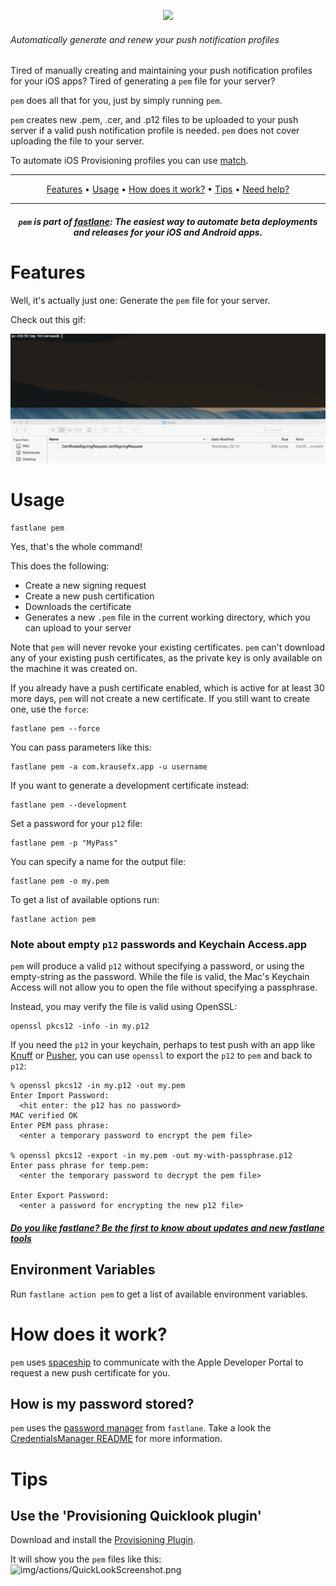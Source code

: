 <p align="center">
  <img src="/img/actions/pem.png" height="110">
</p>

###### Automatically generate and renew your push notification profiles

Tired of manually creating and maintaining your push notification profiles for your iOS apps? Tired of generating a `pem` file for your server?

`pem` does all that for you, just by simply running `pem`.

`pem` creates new .pem, .cer, and .p12 files to be uploaded to your push server if a valid push notification profile is needed. `pem` does not cover uploading the file to your server.

To automate iOS Provisioning profiles you can use [match](https://github.com/fastlane/fastlane/tree/master/match).

-------

<p align="center">
    <a href="#features">Features</a> &bull;
    <a href="#usage">Usage</a> &bull;
    <a href="#how-does-it-work">How does it work?</a> &bull;
    <a href="#tips">Tips</a> &bull;
    <a href="#need-help">Need help?</a>
</p>

-------

<h5 align="center"><code>pem</code> is part of <a href="https://fastlane.tools">fastlane</a>: The easiest way to automate beta deployments and releases for your iOS and Android apps.</h5>

# Features
Well, it's actually just one: Generate the ```pem``` file for your server.

Check out this gif:

![img/actions/PEMRecording.gif](assets/PEMRecording.gif)

# Usage

    fastlane pem

Yes, that's the whole command!

This does the following:

- Create a new signing request
- Create a new push certification
- Downloads the certificate
- Generates a new ```.pem``` file in the current working directory, which you can upload to your server

Note that ```pem``` will never revoke your existing certificates. `pem` can't download any of your existing push certificates, as the private key is only available on the machine it was created on. 

If you already have a push certificate enabled, which is active for at least 30 more days, `pem` will not create a new certificate. If you still want to create one, use the `force`:

    fastlane pem --force

You can pass parameters like this:

    fastlane pem -a com.krausefx.app -u username

If you want to generate a development certificate instead:

    fastlane pem --development

Set a password for your `p12` file:

    fastlane pem -p "MyPass"

You can specify a name for the output file:

    fastlane pem -o my.pem

To get a list of available options run:

    fastlane action pem


### Note about empty `p12` passwords and Keychain Access.app

`pem` will produce a valid `p12` without specifying a password, or using the empty-string as the password.
While the file is valid, the Mac's Keychain Access will not allow you to open the file without specifying a passphrase.

Instead, you may verify the file is valid using OpenSSL:

    openssl pkcs12 -info -in my.p12

If you need the `p12` in your keychain, perhaps to test push with an app like [Knuff](https://github.com/KnuffApp/Knuff) or [Pusher](https://github.com/noodlewerk/NWPusher), you can use `openssl` to export the `p12` to `pem` and back to `p12`:

    % openssl pkcs12 -in my.p12 -out my.pem
    Enter Import Password:
      <hit enter: the p12 has no password>
    MAC verified OK
    Enter PEM pass phrase:
      <enter a temporary password to encrypt the pem file>
      
    % openssl pkcs12 -export -in my.pem -out my-with-passphrase.p12
    Enter pass phrase for temp.pem:
      <enter the temporary password to decrypt the pem file>

    Enter Export Password:
      <enter a password for encrypting the new p12 file>

##### [Do you like fastlane? Be the first to know about updates and new fastlane tools](https://tinyletter.com/fastlane-tools)

## Environment Variables

Run `fastlane action pem` to get a list of available environment variables.

# How does it work?

`pem` uses [spaceship](https://spaceship.airforce) to communicate with the Apple Developer Portal to request a new push certificate for you.

## How is my password stored?
```pem``` uses the [password manager](https://github.com/fastlane/fastlane/tree/master/credentials_manager) from `fastlane`. Take a look the [CredentialsManager README](https://github.com/fastlane/fastlane/tree/master/credentials_manager) for more information.

# Tips

## Use the 'Provisioning Quicklook plugin'
Download and install the [Provisioning Plugin](https://github.com/chockenberry/Provisioning).

It will show you the ```pem``` files like this:
![img/actions/QuickLookScreenshot.png](assets/QuickLookScreenshot.png)
